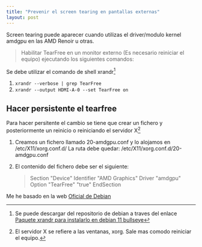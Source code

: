 ```yaml
---
title: "Prevenir el screen tearing en pantallas externas"
layout: post
---
```

Screen tearing puede aparecer cuando utilizas el driver/modulo kernel amdgpu en las AMD Renoir u otras.

> Habilitar TearFree en un monitor externo (Es necesario reiniciar el equipo) ejecutando los siguientes comandos:

Se debe utilizar el comando de shell xrandr[^1]

1. `xrandr --verbose | grep TearFree`
2. `xrandr --output HDMI-A-0 --set TearFree on`

## Hacer persistente el tearfree

Para hacer persitente el cambio se tiene que crear un fichero y posteriormente un reinicio o reiniciando el servidor X[^2]

1. Creamos un fichero llamado 20-amdgpu.conf y lo alojamos en /etc/X11/xorg.conf.d/
   La ruta debe quedar: /etc/X11/xorg.conf.d/20-amdgpu.conf
   
2. El contenido del fichero debe ser el siguiente:
   > Section "Device"
   > 	Identifier "AMD Graphics"
   > 	Driver "amdgpu"
   > 	Option "TearFree" "true"
   > EndSection

Me he basado en la web [Oficial de Debian](https://wiki.debian.org/AtiHowTo#Preventing_screen_tearing)

[^1]: Se puede descargar del repositorio de debian a traves del enlace [Paquete xrandr para instalarlo en debian 11 bullseye](https://packages.debian.org/bullseye/x11-xserver-utils)
[^2]: El servidor X se refiere a las ventanas, xorg. Sale mas comodo reiniciar el equipo.
